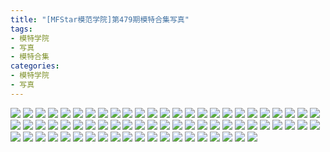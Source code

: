 ```yaml
---
title: "[MFStar模范学院]第479期模特合集写真"
tags: 
- 模特学院
- 写真
- 模特合集
categories:
- 模特学院
- 写真
---
```


![](https://img.ilovese.xyz/1734706891241.webp)
![](https://img.ilovese.xyz/1734706892578.webp)
![](https://img.ilovese.xyz/1734706893772.webp)
![](https://img.ilovese.xyz/1734706895025.webp)
![](https://img.ilovese.xyz/1734706896827.webp)
![](https://img.ilovese.xyz/1734706898475.webp)
![](https://img.ilovese.xyz/1734706899785.webp)
![](https://img.ilovese.xyz/1734706901868.webp)
![](https://img.ilovese.xyz/1734706903375.webp)
![](https://img.ilovese.xyz/1734706904729.webp)
![](https://img.ilovese.xyz/1734706906123.webp)
![](https://img.ilovese.xyz/1734706907671.webp)
![](https://img.ilovese.xyz/1734706908894.webp)
![](https://img.ilovese.xyz/1734706910808.webp)
![](https://img.ilovese.xyz/1734706912642.webp)
![](https://img.ilovese.xyz/1734706914073.webp)
![](https://img.ilovese.xyz/1734706915413.webp)
![](https://img.ilovese.xyz/1734706917702.webp)
![](https://img.ilovese.xyz/1734706919680.webp)
![](https://img.ilovese.xyz/1734706921093.webp)
![](https://img.ilovese.xyz/1734706922990.webp)
![](https://img.ilovese.xyz/1734706924874.webp)
![](https://img.ilovese.xyz/1734706926298.webp)
![](https://img.ilovese.xyz/1734706927929.webp)
![](https://img.ilovese.xyz/1734706929396.webp)
![](https://img.ilovese.xyz/1734706930801.webp)
![](https://img.ilovese.xyz/1734706932357.webp)
![](https://img.ilovese.xyz/1734706934220.webp)
![](https://img.ilovese.xyz/1734706935856.webp)
![](https://img.ilovese.xyz/1734706937221.webp)
![](https://img.ilovese.xyz/1734706939056.webp)
![](https://img.ilovese.xyz/1734706941186.webp)
![](https://img.ilovese.xyz/1734706942983.webp)
![](https://img.ilovese.xyz/1734706944870.webp)
![](https://img.ilovese.xyz/1734706946685.webp)
![](https://img.ilovese.xyz/1734706947923.webp)
![](https://img.ilovese.xyz/1734706949953.webp)
![](https://img.ilovese.xyz/1734706951199.webp)
![](https://img.ilovese.xyz/1734706952554.webp)
![](https://img.ilovese.xyz/1734706954466.webp)
![](https://img.ilovese.xyz/1734706955889.webp)
![](https://img.ilovese.xyz/1734706957612.webp)
![](https://img.ilovese.xyz/1734706959261.webp)
![](https://img.ilovese.xyz/1734706960568.webp)
![](https://img.ilovese.xyz/1734706962364.webp)
![](https://img.ilovese.xyz/1734706963514.webp)
![](https://img.ilovese.xyz/1734706964732.webp)
![](https://img.ilovese.xyz/1734706966408.webp)
![](https://img.ilovese.xyz/1734706968016.webp)
![](https://img.ilovese.xyz/1734706969654.webp)
![](https://img.ilovese.xyz/1734706971603.webp)
![](https://img.ilovese.xyz/1734706972804.webp)
![](https://img.ilovese.xyz/1734706975018.webp)
![](https://img.ilovese.xyz/1734706976448.webp)
![](https://img.ilovese.xyz/1734706977761.webp)
![](https://img.ilovese.xyz/1734706979216.webp)
![](https://img.ilovese.xyz/1734706981217.webp)
![](https://img.ilovese.xyz/1734706982732.webp)
![](https://img.ilovese.xyz/1734706984507.webp)
![](https://img.ilovese.xyz/1734706985833.webp)
![](https://img.ilovese.xyz/1734706987621.webp)
![](https://img.ilovese.xyz/1734706989505.webp)
![](https://img.ilovese.xyz/1734706991153.webp)
![](https://img.ilovese.xyz/1734706992856.webp)
![](https://img.ilovese.xyz/1734706994133.webp)
![](https://img.ilovese.xyz/1734706995793.webp)
![](https://img.ilovese.xyz/1734706997218.webp)
![](https://img.ilovese.xyz/1734706998940.webp)
![](https://img.ilovese.xyz/1734707000742.webp)
![](https://img.ilovese.xyz/1734707001916.webp)
